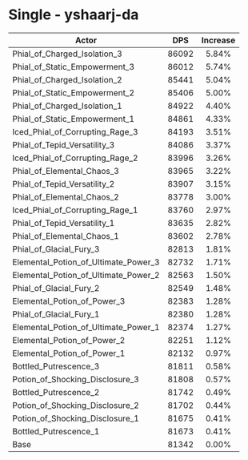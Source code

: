 # Single - yshaarj-da
| Actor | DPS | Increase |
|---|:---:|:---:|
|Phial_of_Charged_Isolation_3|86092|5.84%|
|Phial_of_Static_Empowerment_3|86012|5.74%|
|Phial_of_Charged_Isolation_2|85441|5.04%|
|Phial_of_Static_Empowerment_2|85406|5.00%|
|Phial_of_Charged_Isolation_1|84922|4.40%|
|Phial_of_Static_Empowerment_1|84861|4.33%|
|Iced_Phial_of_Corrupting_Rage_3|84193|3.51%|
|Phial_of_Tepid_Versatility_3|84086|3.37%|
|Iced_Phial_of_Corrupting_Rage_2|83996|3.26%|
|Phial_of_Elemental_Chaos_3|83965|3.22%|
|Phial_of_Tepid_Versatility_2|83907|3.15%|
|Phial_of_Elemental_Chaos_2|83778|3.00%|
|Iced_Phial_of_Corrupting_Rage_1|83760|2.97%|
|Phial_of_Tepid_Versatility_1|83635|2.82%|
|Phial_of_Elemental_Chaos_1|83602|2.78%|
|Phial_of_Glacial_Fury_3|82813|1.81%|
|Elemental_Potion_of_Ultimate_Power_3|82732|1.71%|
|Elemental_Potion_of_Ultimate_Power_2|82563|1.50%|
|Phial_of_Glacial_Fury_2|82549|1.48%|
|Elemental_Potion_of_Power_3|82383|1.28%|
|Phial_of_Glacial_Fury_1|82380|1.28%|
|Elemental_Potion_of_Ultimate_Power_1|82374|1.27%|
|Elemental_Potion_of_Power_2|82251|1.12%|
|Elemental_Potion_of_Power_1|82132|0.97%|
|Bottled_Putrescence_3|81811|0.58%|
|Potion_of_Shocking_Disclosure_3|81808|0.57%|
|Bottled_Putrescence_2|81742|0.49%|
|Potion_of_Shocking_Disclosure_2|81702|0.44%|
|Potion_of_Shocking_Disclosure_1|81675|0.41%|
|Bottled_Putrescence_1|81673|0.41%|
|Base|81342|0.00%|

